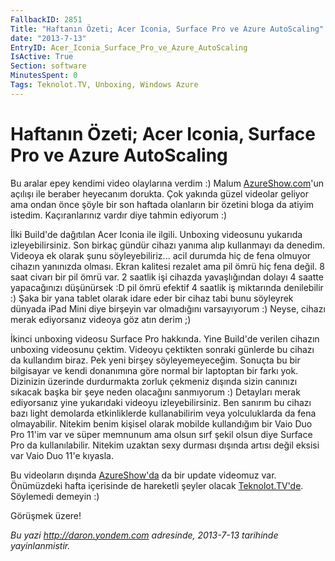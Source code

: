 ```yaml
---
FallbackID: 2851
Title: "Haftanın Özeti; Acer Iconia, Surface Pro ve Azure AutoScaling"
date: "2013-7-13"
EntryID: Acer_Iconia_Surface_Pro_ve_Azure_AutoScaling
IsActive: True
Section: software
MinutesSpent: 0
Tags: Teknolot.TV, Unboxing, Windows Azure
---
```

# Haftanın Özeti; Acer Iconia, Surface Pro ve Azure AutoScaling
Bu aralar epey kendimi video olaylarına verdim :) Malum
[AzureShow.com](http://www.azureshow.com)'un açılışı ile beraber
heyecanım dorukta. Çok yakında güzel videolar geliyor ama ondan önce
şöyle bir son haftada olanların bir özetini bloga da atiyim istedim.
Kaçıranlarınız vardır diye tahmin ediyorum :)

İlki Build'de dağıtılan Acer Iconia ile ilgili. Unboxing videosunu
yukarıda izleyebilirsiniz. Son birkaç gündür cihazı yanıma alıp
kullanmayı da denedim. Videoya ek olarak şunu söyleyebiliriz... acil
durumda hiç de fena olmuyor cihazın yanınızda olması. Ekran kalitesi
rezalet ama pil ömrü hiç fena değil. 8 saat civarı bir pil ömrü var. 2
saatlik işi cihazda yavaşlığından dolayı 4 saatte yapacağınızı
düşünürsek :D pil ömrü efektif 4 saatlik iş miktarında denilebilir :)
Şaka bir yana tablet olarak idare eder bir cihaz tabi bunu söyleyrek
dünyada iPad Mini diye birşeyin var olmadığını varsayıyorum :) Neyse,
cihazı merak ediyorsanız videoya göz atın derim ;)

İkinci unboxing videosu Surface Pro hakkında. Yine Build'de verilen
cihazın unboxing videosunu çektim. Videoyu çektikten sonraki günlerde bu
cihazı da kullandım biraz. Pek yeni birşey söyleyemeyeceğim. Sonuçta bu
bir bilgisayar ve kendi donanımına göre normal bir laptoptan bir farkı
yok. Dizinizin üzerinde durdurmakta zorluk çekmeniz dışında sizin
canınızı sıkacak başka bir şeye neden olacağını sanmıyorum :) Detayları
merak ediyorsanız yine yukarıdaki videoyu izleyebilirsiniz. Ben sanırım
bu cihazı bazı light demolarda etkinliklerde kullanabilirim veya
yolculuklarda da fena olmayabilir. Nitekim benim kişisel olarak mobilde
kullandığım bir Vaio Duo Pro 11'im var ve süper memnunum ama olsun sırf
şekil olsun diye Surface Pro da kullanılabilir. Nitekim uzaktan sexy
durması dışında artısı değil eksisi var Vaio Duo 11'e kıyasla.

Bu videoların dışında [AzureShow'da](http://www.azureshow.com) da bir
update videomuz var. Önümüzdeki hafta içerisinde de hareketli şeyler
olacak [Teknolot.TV'de](http://www.teknolot.tv). Söylemedi demeyin :)

Görüşmek üzere!



*Bu yazi http://daron.yondem.com adresinde, 2013-7-13 tarihinde yayinlanmistir.*
